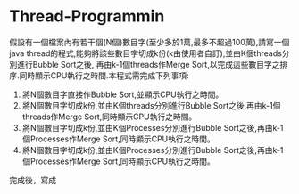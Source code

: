# Thread-Programmin
假設有一個檔案內有若干個(N個)數目字(至少多於1萬,最多不超過100萬),請寫一個java thread的程式,能夠將該些數目字切成k份(k由使用者自訂),並由K個threads分別進行Bubble Sort之後,
再由k-1個threads作Merge Sort,以完成這些數目字之排序.同時顯示CPU執行之時間.本程式需完成下列事項:

1. 將N個數目字直接作Bubble Sort,並顯示CPU執行之時間。  
2. 將N個數目字切成k份,並由K個threads分別進行Bubble Sort之後,再由k-1個threads作Merge Sort,同時顯示CPU執行之時間。  
3. 將N個數目字切成k份,並由K個Processes分別進行Bubble Sort之後,再由k-1個Processes作Merge Sort,同時顯示CPU執行之時間。  
4. 將N個數目字切成k份,並由K個Processes分別進行Bubble Sort之後,再由k-1個Processes作Merge Sort,同時顯示CPU執行之時間。  

完成後，寫成
